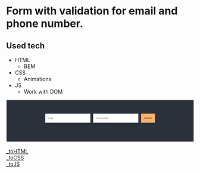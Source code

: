 # Form with validation for email and phone number.

## Used tech
- HTML
  - BEM
- CSS
  - Animations
- JS
  - Work with DOM

![form](./images/form.jpg)

[_toHTML](https://github.com/Vahan11/ACA-Lessons/blob/main/Lessons/lesson-21-18-06-2021/form/form.html)  
[_toCSS](https://github.com/Vahan11/ACA-Lessons/blob/main/Lessons/lesson-21-18-06-2021/form/form.css)  
[_toJS](https://github.com/Vahan11/ACA-Lessons/blob/main/Lessons/lesson-21-18-06-2021/form/form.js)  